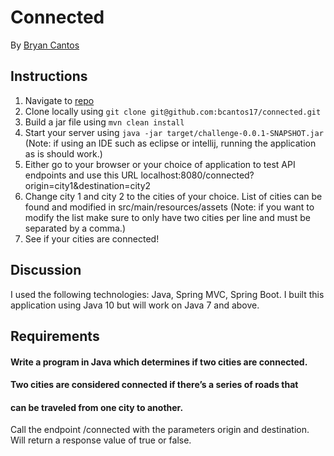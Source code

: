 # Connected

By [Bryan Cantos](bcantos17@gmail.com)

## Instructions

1. Navigate to [repo](https://github.com/bcantos17/connected)
2. Clone locally using
   `git clone git@github.com:bcantos17/connected.git`
3. Build a jar file using `mvn clean install`
4. Start your server using `java -jar target/challenge-0.0.1-SNAPSHOT.jar`
    (Note: if using an IDE such as eclipse or intellij, running the application as is
    should work.)
5. Either go to your browser or your choice of application to test API endpoints
    and use this URL localhost:8080/connected?origin=city1&destination=city2
6. Change city 1 and city 2 to the cities of your choice.
    List of cities can be found and modified in src/main/resources/assets
    (Note: if you want to modify the list make sure to only have two cities per line and must be
    separated by a comma.)
7. See if your cities are connected!


## Discussion

I used the following technologies: Java, Spring MVC, Spring Boot.
I built this application using Java 10 but will work on Java 7 and above.

## Requirements

#### Write a program in Java which determines if two cities are connected.
#### Two cities are considered connected if there’s a series of roads that
#### can be traveled from one city to another.

Call the endpoint /connected with the parameters origin and destination.
Will return a response value of true or false.